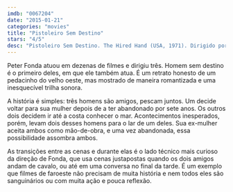 ```yaml
---
imdb: "0067204"
date: "2015-01-21"
categories: "movies"
title: "Pistoleiro Sem Destino"
stars: "4/5"
desc: "Pistoleiro Sem Destino. The Hired Hand (USA, 1971). Dirigido por Peter Fonda. Escrito por Alan Sharp. Com Peter Fonda, Warren Oates, Verna Bloom, Robert Pratt, Severn Darden, Rita Rogers, Ann Doran, Ted Markland, Owen Orr."
---
```

Peter Fonda atuou em dezenas de filmes e dirigiu três. Homem sem destino é o primeiro deles, em que ele também atua. É um retrato honesto de um pedacinho do velho oeste, mas mostrado de maneira romantizada e uma inesquecível trilha sonora.

A história é simples: três homens são amigos, pescam juntos. Um decide voltar para sua mulher depois de a ter abandonado por sete anos. Os outros dois decidem ir até a costa conhecer o mar. Acontecimentos inesperados, porém, levam dois desses homens para o lar de um deles. Sua ex-mulher aceita ambos como mão-de-obra, e uma vez abandonada, essa possibilidade assombra ambos.

As transições entre as cenas e durante elas é o lado técnico mais curioso da direção de Fonda, que usa cenas justapostas quando os dois amigos andam de cavalo, ou até em uma conversa no final da tarde. É um exemplo que filmes de faroeste não precisam de muita história e nem todos eles são sanguinários ou com muita ação e pouca reflexão.
